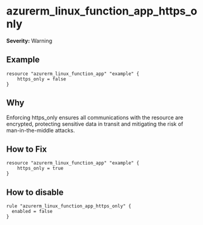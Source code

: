 # azurerm_linux_function_app_https_only

**Severity:** Warning


## Example

```hcl
resource "azurerm_linux_function_app" "example" {
    https_only = false
}
```

## Why

Enforcing https_only ensures all communications with the resource are encrypted, protecting sensitive data in transit and mitigating the risk of man-in-the-middle attacks.

## How to Fix

```hcl
resource "azurerm_linux_function_app" "example" {
    https_only = true
}
```


## How to disable

```hcl
rule "azurerm_linux_function_app_https_only" {
  enabled = false
}
```

